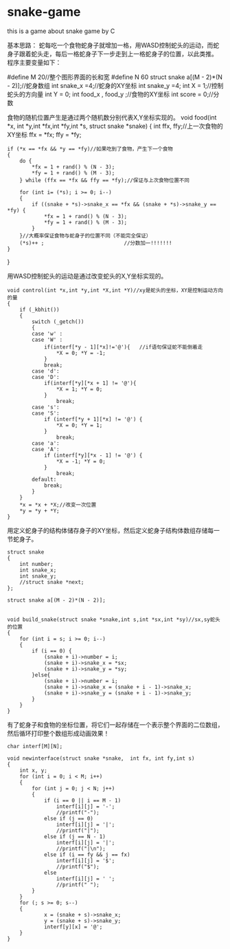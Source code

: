 # snake-game
this is a game about snake game by C

基本思路： 
蛇每吃一个食物蛇身子就增加一格，用WASD控制蛇头的运动，而蛇身子跟着蛇头走，每后一格蛇身子下一步走到上一格蛇身子的位置，以此类推。
程序主要变量如下：

#define M 20//整个图形界面的长和宽
#define N 60
    struct snake a[(M - 2)*(N - 2)];//蛇身数组
    int snake_x =4;//蛇身的XY坐标
    int snake_y =4;
    int X = 1;//控制蛇头的方向量
    int Y = 0;
    int food_x , food_y ;//食物的XY坐标
    int score = 0;//分数

食物的随机位置产生是通过两个随机数分别代表X,Y坐标实现的。
void food(int *x, int *y,int *fx,int *fy,int *s, struct snake *snake)
{
    int ffx, ffy;//上一次食物的XY坐标
    ffx = *fx;
    ffy = *fy;

    if (*x == *fx && *y == *fy)//如果吃到了食物，产生下一个食物
    { 
        do {
            *fx = 1 + rand() % (N - 3);
            *fy = 1 + rand() % (M - 3);
        } while (ffx == *fx && ffy == *fy);//保证与上次食物位置不同

        for (int i= (*s); i >= 0; i--)
        {
            if ((snake + *s)->snake_x == *fx && (snake + *s)->snake_y == *fy) {
                *fx = 1 + rand() % (N - 3);
                *fy = 1 + rand() % (M - 3);
            }
        }//大概率保证食物与蛇身子的位置不同（不能完全保证）
        (*s)++ ;                          //分数加一!!!!!!!
    }
}


用WASD控制蛇头的运动是通过改变蛇头的X,Y坐标实现的。

    void control(int *x,int *y,int *X,int *Y)//xy是蛇头的坐标，XY是控制运动方向的量
    {
        if (_kbhit())
        {
            switch (_getch())
            {
            case 'w' :
            case 'W' :
                if(interf[*y - 1][*x]!='@'){   //if语句保证蛇不能倒着走
                    *X = 0; *Y = -1;
                }
                break;
            case 'd':
            case 'D':
                if(interf[*y][*x + 1] != '@'){
                    *X = 1; *Y = 0;
                }
                    break;
            case 's':
            case 'S':
                if (interf[*y + 1][*x] != '@') {
                    *X = 0; *Y = 1;
                }
                    break;
            case 'a':
            case 'A':
                if (interf[*y][*x - 1] != '@') {
                    *X = -1; *Y = 0;
                }
                    break;
            default:
                break;
            } 
        }
        *x = *x + *X;//改变一次位置
        *y = *y + *Y;
    }

用定义蛇身子的结构体储存身子的XY坐标，然后定义蛇身子结构体数组存储每一节蛇身子。

    struct snake
    {
        int number;
        int snake_x;
        int snake_y;
        //struct snake *next;
    };

    struct snake a[(M - 2)*(N - 2)];


    void build_snake(struct snake *snake,int s,int *sx,int *sy)//sx,sy蛇头的位置
    {
        for (int i = s; i >= 0; i--)
        {
            if (i == 0) {
                (snake + i)->number = i;
                (snake + i)->snake_x = *sx;
                (snake + i)->snake_y = *sy;
            }else{
                (snake + i)->number = i;
                (snake + i)->snake_x = (snake + i - 1)->snake_x;
                (snake + i)->snake_y = (snake + i - 1)->snake_y;
            }
        }
    }

有了蛇身子和食物的坐标位置，将它们一起存储在一个表示整个界面的二位数组，然后循环打印整个数组形成动画效果！

    char interf[M][N];

    void newinterface(struct snake *snake,  int fx, int fy,int s)
    {
        int x, y;
        for (int i = 0; i < M; i++)
        {
            for (int j = 0; j < N; j++)
            {
                if (i == 0 || i == M - 1)
                    interf[i][j] = '-';
                    //printf("-");
                else if (j == 0)
                    interf[i][j] = '|';
                    //printf("|");
                else if (j == N - 1)
                    interf[i][j] = '|';
                    //printf("|\n");
                else if (i == fy && j == fx)
                    interf[i][j] = '$';
                    //printf("$");
                else  
                    interf[i][j] = ' ';
                    //printf(" ");
            }
        }
        for (; s >= 0; s--)
        {
                x = (snake + s)->snake_x;
                y = (snake + s)->snake_y;
                interf[y][x] = '@';
        }   
    }
